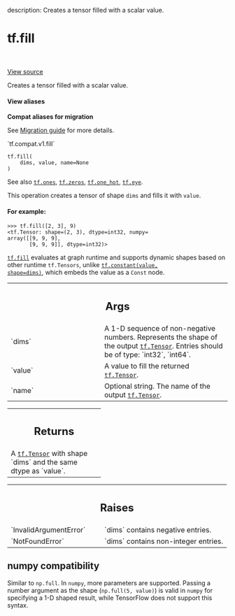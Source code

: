 description: Creates a tensor filled with a scalar value.

<div itemscope itemtype="http://developers.google.com/ReferenceObject">
<meta itemprop="name" content="tf.fill" />
<meta itemprop="path" content="Stable" />
</div>

# tf.fill

<!-- Insert buttons and diff -->

<table class="tfo-notebook-buttons tfo-api nocontent" align="left">

</table>

<a target="_blank" href="/code/stable/tensorflow/python/ops/array_ops.py">View source</a>



Creates a tensor filled with a scalar value.

<section class="expandable">
  <h4 class="showalways">View aliases</h4>
  <p>
<b>Compat aliases for migration</b>
<p>See
<a href="https://www.tensorflow.org/guide/migrate">Migration guide</a> for
more details.</p>
<p>`tf.compat.v1.fill`</p>
</p>
</section>

<pre class="devsite-click-to-copy prettyprint lang-py tfo-signature-link">
<code>tf.fill(
    dims, value, name=None
)
</code></pre>



<!-- Placeholder for "Used in" -->

See also <a href="../tf/ones.md"><code>tf.ones</code></a>, <a href="../tf/zeros.md"><code>tf.zeros</code></a>, <a href="../tf/one_hot.md"><code>tf.one_hot</code></a>, <a href="../tf/eye.md"><code>tf.eye</code></a>.

This operation creates a tensor of shape `dims` and fills it with `value`.

#### For example:



```
>>> tf.fill([2, 3], 9)
<tf.Tensor: shape=(2, 3), dtype=int32, numpy=
array([[9, 9, 9],
       [9, 9, 9]], dtype=int32)>
```

<a href="../tf/fill.md"><code>tf.fill</code></a> evaluates at graph runtime and supports dynamic shapes based on
other runtime `tf.Tensors`, unlike <a href="../tf/constant.md"><code>tf.constant(value, shape=dims)</code></a>, which
embeds the value as a `Const` node.

<!-- Tabular view -->
 <table class="responsive fixed orange">
<colgroup><col width="214px"><col></colgroup>
<tr><th colspan="2"><h2 class="add-link">Args</h2></th></tr>

<tr>
<td>
`dims`
</td>
<td>
A 1-D sequence of non-negative numbers. Represents the shape of the
output <a href="../tf/Tensor.md"><code>tf.Tensor</code></a>. Entries should be of type: `int32`, `int64`.
</td>
</tr><tr>
<td>
`value`
</td>
<td>
A value to fill the returned <a href="../tf/Tensor.md"><code>tf.Tensor</code></a>.
</td>
</tr><tr>
<td>
`name`
</td>
<td>
Optional string. The name of the output <a href="../tf/Tensor.md"><code>tf.Tensor</code></a>.
</td>
</tr>
</table>



<!-- Tabular view -->
 <table class="responsive fixed orange">
<colgroup><col width="214px"><col></colgroup>
<tr><th colspan="2"><h2 class="add-link">Returns</h2></th></tr>
<tr class="alt">
<td colspan="2">
A <a href="../tf/Tensor.md"><code>tf.Tensor</code></a> with shape `dims` and the same dtype as `value`.
</td>
</tr>

</table>



<!-- Tabular view -->
 <table class="responsive fixed orange">
<colgroup><col width="214px"><col></colgroup>
<tr><th colspan="2"><h2 class="add-link">Raises</h2></th></tr>

<tr>
<td>
`InvalidArgumentError`
</td>
<td>
`dims` contains negative entries.
</td>
</tr><tr>
<td>
`NotFoundError`
</td>
<td>
`dims` contains non-integer entries.
</td>
</tr>
</table>




 <section><devsite-expandable expanded>
 <h2 class="showalways">numpy compatibility</h2>

Similar to `np.full`. In `numpy`, more parameters are supported. Passing a
number argument as the shape (`np.full(5, value)`) is valid in `numpy` for
specifying a 1-D shaped result, while TensorFlow does not support this syntax.


 </devsite-expandable></section>

